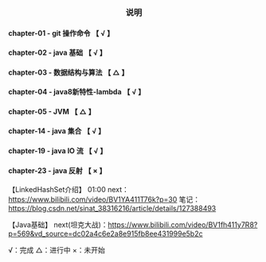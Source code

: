 <h3 style="text-align: center">说明</h3>

#### chapter-01 - git 操作命令         【 √ 】
#### chapter-02 - java 基础           【 √ 】
#### chapter-03 - 数据结构与算法        【 △ 】
#### chapter-04 - java8新特性-lambda   【 √ 】
#### chapter-05 - JVM                 【 △ 】
#### chapter-14 - java 集合           【 √ 】
#### chapter-19 - java IO 流         【 √ 】
#### chapter-23 - java 反射          【 × 】


【LinkedHashSet介绍】
01:00
next：https://www.bilibili.com/video/BV1YA411T76k?p=30
笔记：https://blog.csdn.net/sinat_38316216/article/details/127388493

【Java基础】
next(坦克大战)：https://www.bilibili.com/video/BV1fh411y7R8?p=569&vd_source=dc02a4c6e2a8e915fb8ee431999e5b2c

√：完成
△：进行中
×：未开始